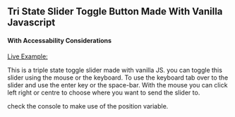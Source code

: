 ## Tri State Slider Toggle Button Made With Vanilla Javascript

#### With Accessability Considerations

[Live Example:](https://mrfinesse47.github.io/tri-state-slider/ 'Slider')

This is a triple state toggle slider made with vanilla JS.
you can toggle this slider using the mouse or the keyboard.
To use the keyboard tab over to the slider and use the enter key or the space-bar.
With the mouse you can click left right or centre to choose where you want to send the slider to.

check the console to make use of the position variable.

